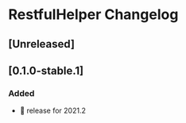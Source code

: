 <!-- Keep a Changelog guide -> https://keepachangelog.com -->

# RestfulHelper Changelog

## [Unreleased]
## [0.1.0-stable.1]
### Added
- 🎉 release for 2021.2
